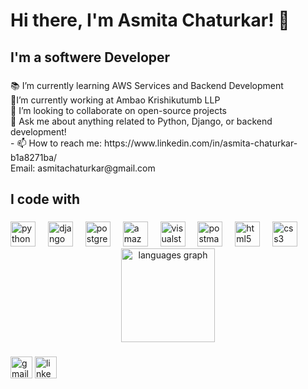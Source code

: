###
<h1 align="left">Hi there, I'm Asmita Chaturkar! 👋</h1>

###

<h2 align="left">I'm a softwere Developer</h2>

###

<p align="left">📚 I’m currently learning AWS Services and Backend Development<br> 🔭I’m currently working at Ambao Krishikutumb LLP<br>🎯 I’m looking to collaborate on open-source projects<br>🎲 Ask me about anything related to Python, Django, or backend development!<br>- 📫 How to reach me: 
  https://www.linkedin.com/in/asmita-chaturkar-b1a8271ba/<br>
  Email: asmitachaturkar@gmail.com</p>

###

<h2 align="left">I code with</h2>

###

<div align="left">
  <img src="https://cdn.jsdelivr.net/gh/devicons/devicon/icons/python/python-original.svg" height="40" alt="python logo"  />
  <img width="12" />
  <img src="https://cdn.jsdelivr.net/gh/devicons/devicon@latest/icons/djangorest/djangorest-original.svg" height="40" alt="django logo"  />
  <img width="12" />
  <img src="https://cdn.jsdelivr.net/gh/devicons/devicon/icons/postgresql/postgresql-original.svg" height="40" alt="postgresql logo"  />
  <img width="12" />
  <img src="https://cdn.jsdelivr.net/gh/devicons/devicon@latest/icons/amazonwebservices/amazonwebservices-original-wordmark.svg" height="40" alt="amazonwebservices logo"  />
  <img width="12" />
  <img src="https://cdn.jsdelivr.net/gh/devicons/devicon@latest/icons/visualstudio/visualstudio-original.svg" height="40" alt="visualstudio logo"  />
  <img width="12" />
  <img src="https://cdn.jsdelivr.net/gh/devicons/devicon@latest/icons/postman/postman-original.svg" height="40" alt="postman logo"  />
  <img width="12" />
  <img src="https://cdn.jsdelivr.net/gh/devicons/devicon@latest/icons/html5/html5-original.svg" height="40" alt="html5 logo"  />
  <img width="12" />
  <img src="https://cdn.jsdelivr.net/gh/devicons/devicon@latest/icons/css3/css3-original.svg" height="40" alt="css3 logo"  />
  
</div>


<div align="center">
  <img src="https://github-readme-stats.vercel.app/api/top-langs?username=Asmitachaturkar30&locale=en&hide_title=false&layout=compact&card_width=320&langs_count=5&theme=dracula&hide_border=false)" height="150" alt="languages graph"  />
</div>



###

<div align="left">
  <img src="https://img.shields.io/static/v1?message=Gmail&logo=gmail&label=&color=D14836&logoColor=white&labelColor=&style=for-the-badge" height="35" alt="gmail logo"  />
  <img src="https://img.shields.io/static/v1?message=LinkedIn&logo=linkedin&label=&color=0077B5&logoColor=white&labelColor=&style=for-the-badge" height="35" alt="linkedin logo"  />
</div>

###


